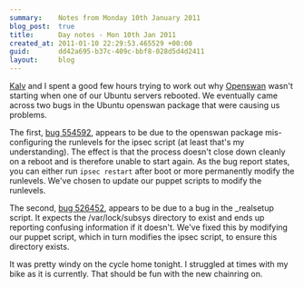 ```yaml
---
summary:    Notes from Monday 10th January 2011
blog_post:  true
title:      Day notes - Mon 10th Jan 2011
created_at: 2011-01-10 22:29:53.465529 +00:00
guid:       dd42a695-b37c-409c-bbf8-028d5d4d2411
layout:     blog
---
```

[Kalv](http://kalv.co.uk/) and I spent a good few hours trying to work out why [Openswan](http://www.openswan.org/) wasn't starting when one of our Ubuntu servers rebooted.  We eventually came across two bugs in the Ubuntu openswan package that were causing us problems.

The first, [bug 554592](https://bugs.launchpad.net/ubuntu/+source/openswan/+bug/554592), appears to be due to the openswan package mis-configuring the runlevels for the ipsec script (at least that's my understanding).  The effect is that the process doesn't close down cleanly on a reboot and is therefore unable to start again.  As the bug report states, you can either run `ipsec restart` after boot or more permanently modify the runlevels.  We've chosen to update our puppet scripts to modify the runlevels.

The second, [bug 526452](https://bugs.launchpad.net/ubuntu/+source/openswan/+bug/526452), appears to be due to a bug in the _realsetup script.  It expects the /var/lock/subsys directory to exist and ends up reporting confusing information if it doesn't.  We've fixed this by modifying our puppet script, which in turn modifies the ipsec script, to ensure this directory exists.

It was pretty windy on the cycle home tonight.  I struggled at times with my bike as it is currently.  That should be fun with the new chainring on.
